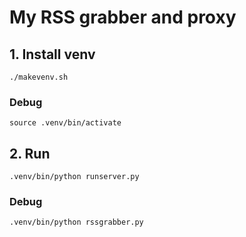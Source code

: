 # My RSS grabber and proxy


## 1. Install venv

```
./makevenv.sh 
```

### Debug 
```
source .venv/bin/activate
```


## 2. Run

```
.venv/bin/python runserver.py
```


### Debug 
```
.venv/bin/python rssgrabber.py
```
